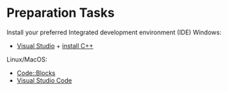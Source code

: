 # **Preparation Tasks**

Install your preferred Integrated development environment (IDE)
Windows:
- [Visual Studio](https://www.fmi.uni-sofia.bg/bg/node/8261) + [install C++](https://docs.microsoft.com/en-us/cpp/build/vscpp-step-0-installation?view=vs-2019)

Linux/MacOS:
- [Code::Blocks](http://www.codeblocks.org/downloads)
- [Visual Studio Code](https://code.visualstudio.com/docs/languages/cpp)